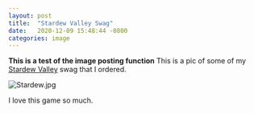 ```yaml
---
layout: post
title:  "Stardew Valley Swag"
date:   2020-12-09 15:48:44 -0800
categories: image
---
```


**This is a test of the image posting function** This is a pic of some of my [Stardew Valley](https://www.stardewvalleywiki.com/Stardew_Valley_Wiki) swag that I ordered. 

![Stardew.jpg](/images/stardew.jpg)

I love this game so much. 
